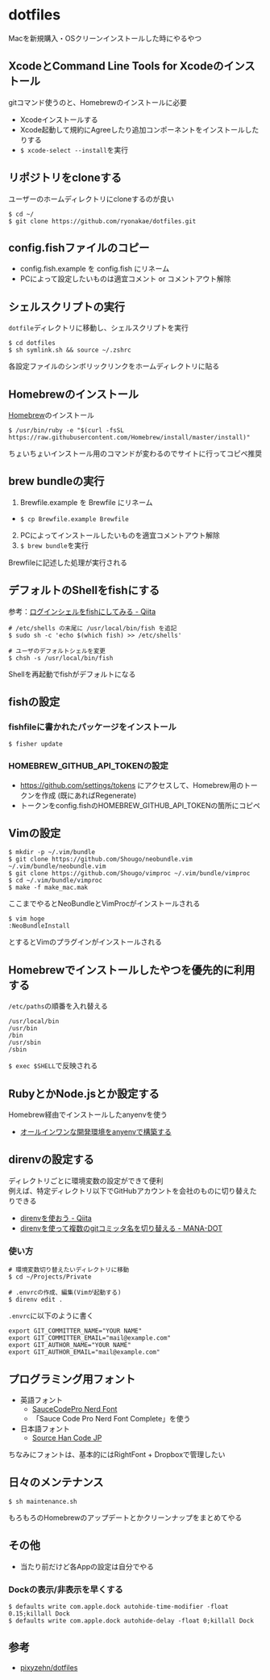 # dotfiles
Macを新規購入・OSクリーンインストールした時にやるやつ


## XcodeとCommand Line Tools for Xcodeのインストール
gitコマンド使うのと、Homebrewのインストールに必要

* Xcodeインストールする
* Xcode起動して規約にAgreeしたり追加コンポーネントをインストールしたりする
* `$ xcode-select --install`を実行


## リポジトリをcloneする
ユーザーのホームディレクトリにcloneするのが良い

```
$ cd ~/
$ git clone https://github.com/ryonakae/dotfiles.git
```


## config.fishファイルのコピー
* config.fish.example を config.fish にリネーム
* PCによって設定したいものは適宜コメント or コメントアウト解除


## シェルスクリプトの実行
`dotfile`ディレクトリに移動し、シェルスクリプトを実行

```
$ cd dotfiles
$ sh symlink.sh && source ~/.zshrc
```

各設定ファイルのシンボリックリンクをホームディレクトリに貼る


## Homebrewのインストール
[Homebrew](http://brew.sh/index_ja.html)のインストール

```
$ /usr/bin/ruby -e "$(curl -fsSL https://raw.githubusercontent.com/Homebrew/install/master/install)"
```

ちょいちょいインストール用のコマンドが変わるのでサイトに行ってコピペ推奨


## brew bundleの実行
1. Brewfile.example を Brewfile にリネーム
  * `$ cp Brewfile.example Brewfile`
2. PCによってインストールしたいものを適宜コメントアウト解除
3. `$ brew bundle`を実行

Brewfileに記述した処理が実行される


## デフォルトのShellをfishにする
参考：[ログインシェルをfishにしてみる \- Qiita](https://qiita.com/bleru/items/047a4e8ea2afb654d9e1)

```
# /etc/shells の末尾に /usr/local/bin/fish を追記
$ sudo sh -c 'echo $(which fish) >> /etc/shells'

# ユーザのデフォルトシェルを変更
$ chsh -s /usr/local/bin/fish
```

Shellを再起動でfishがデフォルトになる


## fishの設定
### fishfileに書かれたパッケージをインストール
```
$ fisher update
```

### HOMEBREW_GITHUB_API_TOKENの設定
* https://github.com/settings/tokens にアクセスして、Homebrew用のトークンを作成 (既にあればRegenerate)
* トークンをconfig.fishのHOMEBREW_GITHUB_API_TOKENの箇所にコピペ


## Vimの設定
```
$ mkdir -p ~/.vim/bundle
$ git clone https://github.com/Shougo/neobundle.vim ~/.vim/bundle/neobundle.vim
$ git clone https://github.com/Shougo/vimproc ~/.vim/bundle/vimproc
$ cd ~/.vim/bundle/vimproc
$ make -f make_mac.mak
```

ここまでやるとNeoBundleとVimProcがインストールされる

```
$ vim hoge
:NeoBundleInstall
```

とするとVimのプラグインがインストールされる


## Homebrewでインストールしたやつを優先的に利用する
`/etc/paths`の順番を入れ替える

```
/usr/local/bin
/usr/bin
/bin
/usr/sbin
/sbin
```

`$ exec $SHELL`で反映される


## RubyとかNode.jsとか設定する
Homebrew経由でインストールしたanyenvを使う

* [オールインワンな開発環境をanyenvで構築する](https://zenn.dev/ryuu/articles/use-anyversions)


## direnvの設定する
ディレクトリごとに環境変数の設定ができて便利  
例えば、特定ディレクトリ以下でGitHubアカウントを会社のものに切り替えたりできる

* [direnvを使おう - Qiita](http://qiita.com/kompiro/items/5fc46089247a56243a62)
* [direnvを使って複数のgitコミッタ名を切り替える - MANA-DOT](http://blog.manaten.net/entry/direnv_git_account)

### 使い方
```
# 環境変数切り替えたいディレクトリに移動
$ cd ~/Projects/Private

# .envrcの作成、編集(Vimが起動する)
$ direnv edit .
```

`.envrc`に以下のように書く

```
export GIT_COMMITTER_NAME="YOUR NAME"
export GIT_COMMITTER_EMAIL="mail@example.com"
export GIT_AUTHOR_NAME="YOUR NAME"
export GIT_AUTHOR_EMAIL="mail@example.com"
```


## プログラミング用フォント
* 英語フォント
  * [SauceCodePro Nerd Font](https://github.com/ryanoasis/nerd-fonts/tree/master/patched-fonts/SourceCodePro)
  * 「Sauce Code Pro Nerd Font Complete」を使う
* 日本語フォント
  * [Source Han Code JP](https://github.com/adobe-fonts/source-han-code-jp)

ちなみにフォントは、基本的にはRightFont + Dropboxで管理したい


## 日々のメンテナンス
```
$ sh maintenance.sh
```

もろもろのHomebrewのアップデートとかクリーンナップをまとめてやる


## その他
* 当たり前だけど各Appの設定は自分でやる

### Dockの表示/非表示を早くする
```
$ defaults write com.apple.dock autohide-time-modifier -float 0.15;killall Dock
$ defaults write com.apple.dock autohide-delay -float 0;killall Dock
```


## 参考
* [pixyzehn/dotfiles](https://github.com/pixyzehn/dotfiles)
